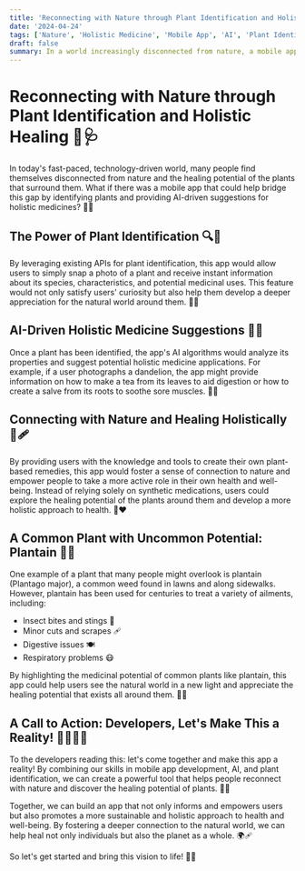 ```yaml
---
title: 'Reconnecting with Nature through Plant Identification and Holistic Healing 🌿🩺'
date: '2024-04-24'
tags: ['Nature', 'Holistic Medicine', 'Mobile App', 'AI', 'Plant Identification']
draft: false
summary: In a world increasingly disconnected from nature, a mobile app that combines plant identification and AI-driven holistic medicine suggestions could help people reconnect with the natural world and discover the healing potential of plants around them.
---
```


# Reconnecting with Nature through Plant Identification and Holistic Healing 🌿🩺

In today's fast-paced, technology-driven world, many people find themselves disconnected from nature and the healing potential of the plants that surround them. What if there was a mobile app that could help bridge this gap by identifying plants and providing AI-driven suggestions for holistic medicines? 📱🌿

## The Power of Plant Identification 🔍🍃

By leveraging existing APIs for plant identification, this app would allow users to simply snap a photo of a plant and receive instant information about its species, characteristics, and potential medicinal uses. This feature would not only satisfy users' curiosity but also help them develop a deeper appreciation for the natural world around them. 📸🌾

## AI-Driven Holistic Medicine Suggestions 🧠💊

Once a plant has been identified, the app's AI algorithms would analyze its properties and suggest potential holistic medicine applications. For example, if a user photographs a dandelion, the app might provide information on how to make a tea from its leaves to aid digestion or how to create a salve from its roots to soothe sore muscles. 🍵🌼

## Connecting with Nature and Healing Holistically 🌳🩹

By providing users with the knowledge and tools to create their own plant-based remedies, this app would foster a sense of connection to nature and empower people to take a more active role in their own health and well-being. Instead of relying solely on synthetic medications, users could explore the healing potential of the plants around them and develop a more holistic approach to health. 🌿❤️

## A Common Plant with Uncommon Potential: Plantain 🌱💡

One example of a plant that many people might overlook is plantain (Plantago major), a common weed found in lawns and along sidewalks. However, plantain has been used for centuries to treat a variety of ailments, including:

- Insect bites and stings 🐝
- Minor cuts and scrapes 🩹
- Digestive issues 🍽️
- Respiratory problems 😷

By highlighting the medicinal potential of common plants like plantain, this app could help users see the natural world in a new light and appreciate the healing potential that exists all around them. 🌿✨

## A Call to Action: Developers, Let's Make This a Reality! 👩‍💻👨‍💻

To the developers reading this: let's come together and make this app a reality! By combining our skills in mobile app development, AI, and plant identification, we can create a powerful tool that helps people reconnect with nature and discover the healing potential of plants. 💪📱

Together, we can build an app that not only informs and empowers users but also promotes a more sustainable and holistic approach to health and well-being. By fostering a deeper connection to the natural world, we can help heal not only individuals but also the planet as a whole. 🌍🩹

So let's get started and bring this vision to life! 🚀🌿
